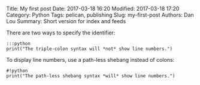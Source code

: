 Title: My first post
Date: 2017-03-18 16:20
Modified: 2017-03-18 17:20
Category: Python
Tags: pelican, publishing
Slug: my-first-post
Authors: Dan Lou
Summary: Short version for index and feeds

There are two ways to specify the identifier:

    :::python
    print("The triple-colon syntax will *not* show line numbers.")

To display line numbers, use a path-less shebang instead of colons:

    #!python
    print("The path-less shebang syntax *will* show line numbers.")
